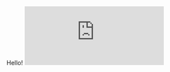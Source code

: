 <html>Hello!</html>
<iframe src="https://free.timeanddate.com/countdown/i7op6xer/n1925/cf114/cm0/cu5/ct0/cs1/ca0/cr0/ss1/cac000/cpc000/pcfff/tcfff/fs100/szw320/szh135/tatCount%20Down%20to%20First%20Upload/tac000/tptTime%20since%20Event%20started%20in/tpc000/mac000/mptCount%20Down%20For%20first%20Upload/mpc000/iso2021-03-05T00:00:00/bo2" allowTransparency="true" frameborder="0" width="322" height="137"></iframe>
